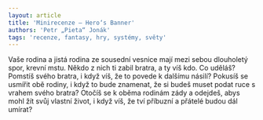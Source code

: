 ```yaml
---
layout: article
title: 'Minirecenze – Hero‘s Banner'
authors: 'Petr „Pieta“ Jonák'
tags: 'recenze, fantasy, hry, systémy, světy'
---
```


Vaše rodina a jistá rodina ze sousední
vesnice mají mezi sebou dlouholetý
spor, krevní mstu. Někdo z nich ti
zabil bratra, a ty víš kdo. Co uděláš?
Pomstíš svého bratra, i když víš, že
to povede k dalšímu násilí? Pokusíš
se usmířit obě rodiny, i když to bude
znamenat, že si budeš muset podat
ruce s vrahem svého bratra? Otočíš
se k oběma rodinám zády a odejdeš,
abys mohl žít svůj vlastní život, i když
víš, že tví příbuzní a přátelé budou
dál umírat?
